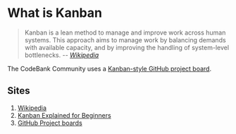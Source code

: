 # What is Kanban

> Kanban is a lean method to manage and improve work across human systems.
> This approach aims to manage work by balancing demands with available capacity,
> and by improving the handling of system-level bottlenecks.
> -- *[Wikipedia](https://en.wikipedia.org/wiki/Kanban_(development))*

The CodeBank Community uses a
[Kanban-style GitHub project board](https://github.com/orgs/richiebono/projects/2).

## Sites

1. [Wikipedia](https://en.wikipedia.org/wiki/Kanban_(development))
1. [Kanban Explained for Beginners](https://kanbanize.com/kanban-resources/getting-started/what-is-kanban)
1. [GitHub Project boards](https://docs.github.com/en/github/managing-your-work-on-github/about-project-boards)
